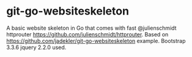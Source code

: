 git-go-websiteskeleton
===============

A basic website skeleton in Go that comes with fast @julienschmidt httprouter https://github.com/julienschmidt/httprouter.
Based on https://github.com/jadekler/git-go-websiteskeleton example.
Bootstrap 3.3.6 jquery 2.2.0 used.

